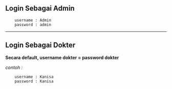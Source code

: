## **Login Sebagai Admin**
```
    username : Admin
    password : admin
```
---

## **Login Sebagai Dokter**
**Secara default, username dokter = password dokter**

*contoh :*
```
    username : Kanisa
    password : Kanisa
```